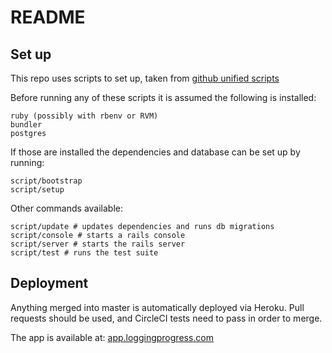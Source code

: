 # README

## Set up

This repo uses scripts to set up, taken from [github unified scripts](https://githubengineering.com/scripts-to-rule-them-all/)

Before running any of these scripts it is assumed the following is installed:

```
ruby (possibly with rbenv or RVM)
bundler
postgres
```

If those are installed the dependencies and database can be set up by running:

```shell
script/bootstrap
script/setup
```

Other commands available:

```shell
script/update # updates dependencies and runs db migrations
script/console # starts a rails console
script/server # starts the rails server
script/test # runs the test suite
```

## Deployment

Anything merged into master is automatically deployed via Heroku. Pull requests should be used, and CircleCI tests need to pass in order to merge.

The app is available at:
[app.loggingprogress.com](https://app.loggingprogress.com)
